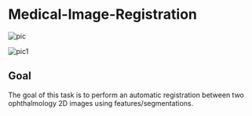 # Medical-Image-Registration

![pic](../master/images/pic1.png)

![pic1](https://user-images.githubusercontent.com/68702877/174036459-87f94db0-c915-4731-9d28-b6a94391fb2f.png)

## Goal
The goal of this task is to perform an automatic registration between two ophthalmology 2D images using features/segmentations.
